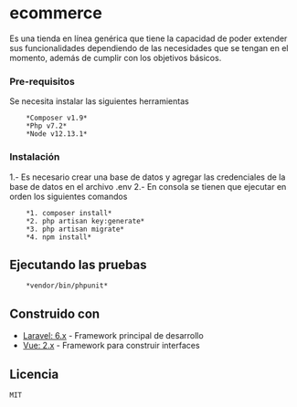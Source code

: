 # ecommerce

Es una tienda en línea genérica que tiene la capacidad de poder extender sus funcionalidades dependiendo de las necesidades que se tengan en el momento, además de cumplir con los objetivos básicos.

### Pre-requisitos

Se necesita instalar las siguientes herramientas

```
    *Composer v1.9*
    *Php v7.2*
    *Node v12.13.1*
```

### Instalación 

1.- Es necesario crear una base de datos y agregar las credenciales de la base de datos en el archivo .env
2.- En consola se tienen que ejecutar en orden los siguientes comandos

```
    *1. composer install*
    *2. php artisan key:generate*
    *3. php artisan migrate*
    *4. npm install*
```

## Ejecutando las pruebas

```
    *vendor/bin/phpunit*
```


## Construido con 

* [Laravel: 6.x](https://laravel.com/docs/6.x) - Framework principal de desarrollo
* [Vue: 2.x](https://vuejs.org/) - Framework para construir interfaces


## Licencia

```
MIT
```
